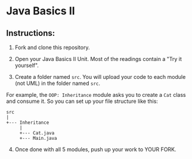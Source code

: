 # Java Basics II

## Instructions:

1. Fork and clone this repository.

2. Open your Java Basics II Unit. Most of the readings contain a "Try it yourself".

3. Create a folder named `src`. You will upload your code to each module (not UML) in the folder named `src`.

For example, the `OOP: Inheritance` module asks you to create a `Cat` class and consume it. So you can set up your file structure like this:

```
src
|
+--- Inheritance
     |
     +--- Cat.java
     +--- Main.java
```

4. Once done with all 5 modules, push up your work to YOUR FORK.
